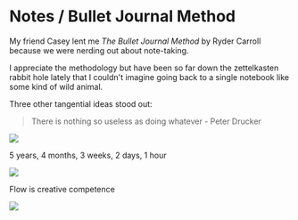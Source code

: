# Notes / Bullet Journal Method

My friend Casey lent me _The Bullet Journal Method_ by Ryder Carroll because we were nerding out about note-taking.

I appreciate the methodology but have been so far down the zettelkasten rabbit hole lately that I couldn't imagine going back to a single notebook like some kind of wild animal.

Three other tangential ideas stood out:

> There is nothing so useless as doing whatever - Peter Drucker

![](img/migration-peter-drucker.jpg)

5 years, 4 months, 3 weeks, 2 days, 1 hour

![](img/5-years-1-hour.jpg)

Flow is creative competence

![](img/flow-coordinates.jpg)
